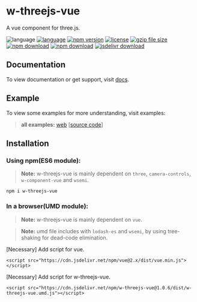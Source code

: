 # w-threejs-vue
A vue component for three.js.

![language](https://img.shields.io/badge/language-JavaScript-orange.svg) 
[![language](https://img.shields.io/badge/vue-2.x-brightgreen.svg)](https://github.com/vuejs/vue) 
[![npm version](http://img.shields.io/npm/v/w-threejs-vue.svg?style=flat)](https://npmjs.org/package/w-threejs-vue) 
[![license](https://img.shields.io/npm/l/w-threejs-vue.svg?style=flat)](https://npmjs.org/package/w-threejs-vue) 
[![gzip file size](http://img.badgesize.io/yuda-lyu/w-threejs-vue/master/dist/w-threejs-vue.umd.js.svg?compression=gzip)](https://github.com/yuda-lyu/w-threejs-vue)
[![npm download](https://img.shields.io/npm/dt/w-threejs-vue.svg)](https://npmjs.org/package/w-threejs-vue) 
[![npm download](https://img.shields.io/npm/dm/w-threejs-vue.svg)](https://npmjs.org/package/w-threejs-vue) 
[![jsdelivr download](https://img.shields.io/jsdelivr/npm/hm/w-threejs-vue.svg)](https://www.jsdelivr.com/package/npm/w-threejs-vue)

## Documentation
To view documentation or get support, visit [docs](https://yuda-lyu.github.io/w-threejs-vue/module-WThreejsVue.html).

## Example
To view some examples for more understanding, visit examples:

> **all examples:** [web](https://yuda-lyu.github.io/w-threejs-vue/examples/app.html) [[source code](https://github.com/yuda-lyu/w-threejs-vue/blob/master/docs/examples/app.html)]

## Installation
### Using npm(ES6 module):
> **Note:** w-threejs-vue is mainly dependent on `three`, `camera-controls`, `w-component-vue` and `wsemi`.
```alias
npm i w-threejs-vue
```

### In a browser(UMD module):
> **Note:** w-threejs-vue is mainly dependent on `vue`.

> **Note:** umd file includes with `lodash-es` and `wsemi`, by using tree-shaking for dead-code elimination.

[Necessary] Add script for vue.
```alias
<script src="https://cdn.jsdelivr.net/npm/vue@2.x/dist/vue.min.js"></script>
```
[Necessary] Add script for w-threejs-vue.
```alias
<script src="https://cdn.jsdelivr.net/npm/w-threejs-vue@1.0.6/dist/w-threejs-vue.umd.js"></script>
```
